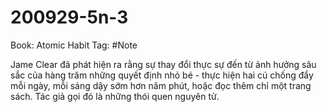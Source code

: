 # 200929-5n-3

Book: Atomic Habit
Tag: #Note

Jame Clear đã phát hiện ra rằng sự thay đổi thực sự đến từ ảnh hưởng sâu sắc của hàng trăm những quyết định nhỏ bé - thực hiện hai cú chống đẩy mỗi ngày, mỗi sáng dậy sớm hơn năm phút, hoặc đọc thêm chỉ một trang sách. Tác giả gọi đó là những thói quen nguyên tử.